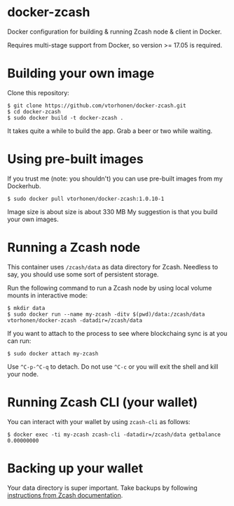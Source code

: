# docker-zcash

Docker configuration for building & running Zcash node & client in Docker.

Requires multi-stage support from Docker, so version >= 17.05 is required.

# Building your own image

Clone this repository:

```
$ git clone https://github.com/vtorhonen/docker-zcash.git
$ cd docker-zcash
$ sudo docker build -t docker-zcash .
```
It takes quite a while to build the app. Grab a beer or two while waiting.

# Using pre-built images

If you trust me (note: you shouldn't) you can use pre-built images from my Dockerhub.

```
$ sudo docker pull vtorhonen/docker-zcash:1.0.10-1
```

Image size is about size is about 330 MB
My suggestion is that you build your own images.

# Running a Zcash node

This container uses `/zcash/data` as data directory for Zcash. Needless to say, you should use some sort of persistent storage.

Run the following command to run a Zcash node by using local volume mounts in interactive mode:

```
$ mkdir data
$ sudo docker run --name my-zcash -ditv $(pwd)/data:/zcash/data vtorhonen/docker-zcash -datadir=/zcash/data
```
If you want to attach to the process to see where blockchaing sync is at you can run:

```
$ sudo docker attach my-zcash
```

Use `^C-p-^C-q` to detach. Do not use `^C-c` or you will exit the shell and kill your node.


# Running Zcash CLI (your wallet)

You can interact with your wallet by using `zcash-cli` as follows:

```
$ docker exec -ti my-zcash zcash-cli -datadir=/zcash/data getbalance
0.00000000
```

# Backing up your wallet

Your data directory is super important. Take backups by following [instructions from Zcash documentation](https://github.com/zcash/zcash/blob/master/doc/wallet-backup.md).

